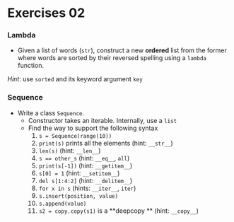 # Exercises 02

### Lambda

- Given a list of words (`str`), construct a new **ordered** list from the former where words are sorted   by their reversed spelling using  a `lambda` function.

*Hint*: use `sorted` and its keyword argument `key`



### Sequence

- Write a class `Sequence`.
  - Constructor takes an iterable. Internally, use a `list`
  - Find the way to support the following syntax
    1. `s = Sequence(range(10))`
    2. `print(s)` prints all the elements (hint: `__str__`)
    3. `len(s)` (hint: `__len__`)
    4. `s == other_s` (hint: `__eq__`, `all`)
    5. `print(s[-1])` (hint: `__getitem__`)
    6. `s[0] = 1` (hint: `__setitem__`)
    7. `del s[1:4:2]` (hint: `__delitem__`)
    8. `for x in s` (hints: `__iter__`, `iter`)
    9. `s.insert(position, value)`
    10. `s.append(value)`
    11. `s2 = copy.copy(s1)` is a **deepcopy ** (hint: `__copy__`)
